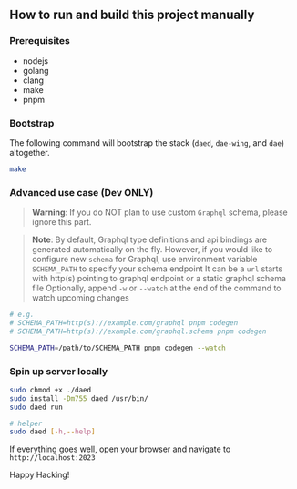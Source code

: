 ## How to run and build this project manually

### Prerequisites

- nodejs
- golang
- clang
- make
- pnpm

### Bootstrap

The following command will bootstrap the stack (`daed`, `dae-wing`, and `dae`) altogether.

```bash
make
```

### Advanced use case (Dev ONLY)

> **Warning**: If you do NOT plan to use custom `Graphql` schema, please ignore this part.

> **Note**: By default, Graphql type definitions and api bindings are generated automatically on the fly.
> However, if you would like to configure new `schema` for Graphql, use environment variable `SCHEMA_PATH` to specify your schema endpoint
> It can be a `url` starts with http(s) pointing to graphql endpoint or a static graphql schema file
> Optionally, append `-w` or `--watch` at the end of the command to watch upcoming changes

```bash
# e.g.
# SCHEMA_PATH=http(s)://example.com/graphql pnpm codegen
# SCHEMA_PATH=http(s)://example.com/graphql.schema pnpm codegen

SCHEMA_PATH=/path/to/SCHEMA_PATH pnpm codegen --watch
```

### Spin up server locally

```bash
sudo chmod +x ./daed
sudo install -Dm755 daed /usr/bin/
sudo daed run

# helper
sudo daed [-h,--help]
```

If everything goes well, open your browser and navigate to `http://localhost:2023`

Happy Hacking!
